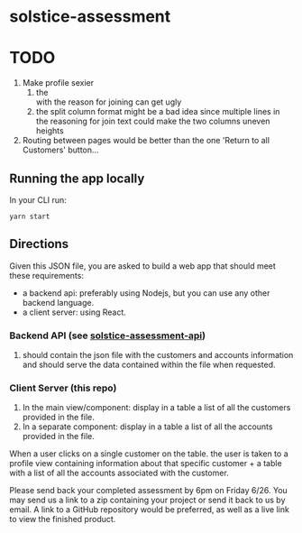 # solstice-assessment

# TODO

1. Make profile sexier
    1. the <div> with the reason for joining can get ugly
    2. the split column format might be a bad idea since multiple lines in the reasoning for join text could make the two columns uneven heights
2. Routing between pages would be better than the one 'Return to all Customers' button...

## Running the app locally

In your CLI run:
```
yarn start
```


## Directions
Given this JSON file, you are asked to build a web app that should meet these requirements:
- a backend api: preferably using Nodejs, but you can use any other backend language.
- a client server: using React.

### Backend API (see [solstice-assessment-api](https://github.com/jillburg7/solstice-assessment-api))
1. should contain the json file with the customers and accounts information and should serve the data contained within the file when requested.

### Client Server (this repo)
1. In the main view/component: display in a table a list of all the customers provided in the file.
2. In a separate component: display in a table a list of all the accounts provided in the file.

When a user clicks on a single customer on the table. the user is taken to a profile view containing information about that specific customer + a table with a list of all the accounts associated with the customer.

Please send back your completed assessment by 6pm on Friday 6/26. You may send us a link to a zip containing your project or send it back to us by email.  A link to a GitHub repository would be preferred, as well as a live link to view the finished product.

